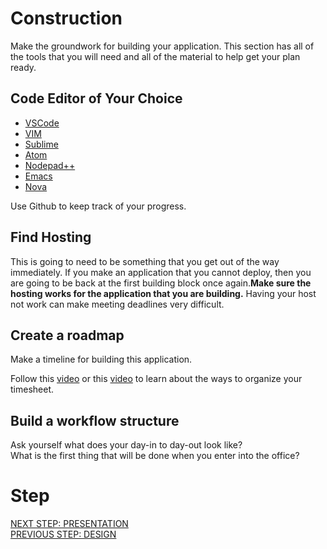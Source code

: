 # Construction
Make the groundwork for building  your application. This section has all of the tools that you will need and all of the material to help get your plan ready.

## Code Editor of Your Choice
* [VSCode](https://code.visualstudio.com)
* [VIM](https://www.vim.org)
* [Sublime](https://www.sublimetext.com)
* [Atom](https://atom.io)
* [Nodepad++](https://notepad-plus-plus.org/downloads/)
* [Emacs](https://www.gnu.org/software/emacs/)
* [Nova](https://nova.app)

Use Github to keep track of your progress.

## Find Hosting
This is going to need to be something that you get out of the way immediately. If you make an application that you cannot deploy, then you are going to be back at the first building block once again.**Make sure the hosting works for the application that you are building.** Having your host not work can make meeting deadlines very difficult.

## Create a roadmap
Make a timeline for building this application.

Follow this [video](https://youtu.be/00s5efQWrgU) or this [video](https://www.youtube.com/watch?v=8eKk0M2zGIk) to learn about the ways to organize your timesheet.

## Build a workflow structure
Ask yourself what does your day-in to day-out look like? <br/>
What is the first thing that will be done when you enter into the office? 

# Step
[NEXT STEP: PRESENTATION](https://github.com/SageJames/Web3-Hub/tree/main/Pipeline/Presentation)<br/>
[PREVIOUS STEP: DESIGN](https://github.com/SageJames/Web3-Hub/tree/main/Pipeline/Design)
